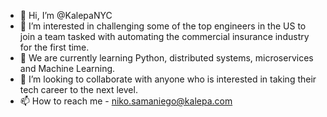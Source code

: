 - 👋 Hi, I’m @KalepaNYC
- 👀 I’m interested in challenging some of the top engineers in the US to join a team tasked with automating the commercial insurance industry for the first time. 
- 🌱 We are currently learning Python, distributed systems, microservices and Machine Learning. 
- 💞️ I’m looking to collaborate with anyone who is interested in taking their tech career to the next level. 
- 📫 How to reach me - niko.samaniego@kalepa.com

<!---
KalepaNYC/KalepaNYC is a ✨ special ✨ repository because its `README.md` (this file) appears on your GitHub profile.
You can click the Preview link to take a look at your changes.
--->
